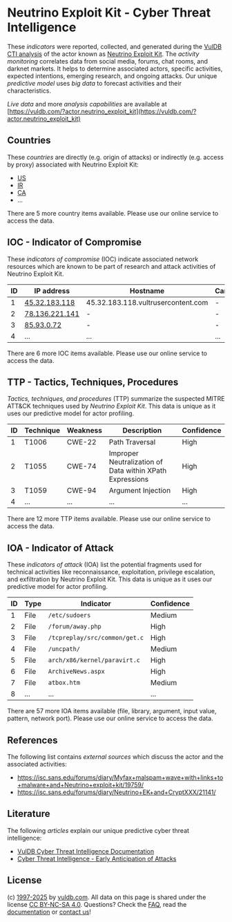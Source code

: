 # Neutrino Exploit Kit - Cyber Threat Intelligence

These _indicators_ were reported, collected, and generated during the [VulDB CTI analysis](https://vuldb.com/?kb.cti) of the actor known as [Neutrino Exploit Kit](https://vuldb.com/?actor.neutrino_exploit_kit). The _activity monitoring_ correlates data from social media, forums, chat rooms, and darknet markets. It helps to determine associated actors, specific activities, expected intentions, emerging research, and ongoing attacks. Our unique _predictive model_ uses _big data_ to forecast activities and their characteristics.

_Live data_ and more _analysis capabilities_ are available at [https://vuldb.com/?actor.neutrino_exploit_kit](https://vuldb.com/?actor.neutrino_exploit_kit)

## Countries

These _countries_ are directly (e.g. origin of attacks) or indirectly (e.g. access by proxy) associated with Neutrino Exploit Kit:

* [US](https://vuldb.com/?country.us)
* [IR](https://vuldb.com/?country.ir)
* [CA](https://vuldb.com/?country.ca)
* ...

There are 5 more country items available. Please use our online service to access the data.

## IOC - Indicator of Compromise

These _indicators of compromise_ (IOC) indicate associated network resources which are known to be part of research and attack activities of Neutrino Exploit Kit.

ID | IP address | Hostname | Campaign | Confidence
-- | ---------- | -------- | -------- | ----------
1 | [45.32.183.118](https://vuldb.com/?ip.45.32.183.118) | 45.32.183.118.vultrusercontent.com | - | Medium
2 | [78.136.221.141](https://vuldb.com/?ip.78.136.221.141) | - | - | High
3 | [85.93.0.72](https://vuldb.com/?ip.85.93.0.72) | - | - | High
4 | ... | ... | ... | ...

There are 6 more IOC items available. Please use our online service to access the data.

## TTP - Tactics, Techniques, Procedures

_Tactics, techniques, and procedures_ (TTP) summarize the suspected MITRE ATT&CK techniques used by _Neutrino Exploit Kit_. This data is unique as it uses our predictive model for actor profiling.

ID | Technique | Weakness | Description | Confidence
-- | --------- | -------- | ----------- | ----------
1 | T1006 | CWE-22 | Path Traversal | High
2 | T1055 | CWE-74 | Improper Neutralization of Data within XPath Expressions | High
3 | T1059 | CWE-94 | Argument Injection | High
4 | ... | ... | ... | ...

There are 12 more TTP items available. Please use our online service to access the data.

## IOA - Indicator of Attack

These _indicators of attack_ (IOA) list the potential fragments used for technical activities like reconnaissance, exploitation, privilege escalation, and exfiltration by Neutrino Exploit Kit. This data is unique as it uses our predictive model for actor profiling.

ID | Type | Indicator | Confidence
-- | ---- | --------- | ----------
1 | File | `/etc/sudoers` | Medium
2 | File | `/forum/away.php` | High
3 | File | `/tcpreplay/src/common/get.c` | High
4 | File | `/uncpath/` | Medium
5 | File | `arch/x86/kernel/paravirt.c` | High
6 | File | `ArchiveNews.aspx` | High
7 | File | `atbox.htm` | Medium
8 | ... | ... | ...

There are 57 more IOA items available (file, library, argument, input value, pattern, network port). Please use our online service to access the data.

## References

The following list contains _external sources_ which discuss the actor and the associated activities:

* https://isc.sans.edu/forums/diary/Myfax+malspam+wave+with+links+to+malware+and+Neutrino+exploit+kit/19759/
* https://isc.sans.edu/forums/diary/Neutrino+EK+and+CryptXXX/21141/

## Literature

The following _articles_ explain our unique predictive cyber threat intelligence:

* [VulDB Cyber Threat Intelligence Documentation](https://vuldb.com/?kb.cti)
* [Cyber Threat Intelligence - Early Anticipation of Attacks](https://www.scip.ch/en/?labs.20201022)

## License

(c) [1997-2025](https://vuldb.com/?kb.changelog) by [vuldb.com](https://vuldb.com/?kb.about). All data on this page is shared under the license [CC BY-NC-SA 4.0](https://creativecommons.org/licenses/by-nc-sa/4.0/). Questions? Check the [FAQ](https://vuldb.com/?kb.faq), read the [documentation](https://vuldb.com/?kb) or [contact us](https://vuldb.com/?contact)!
